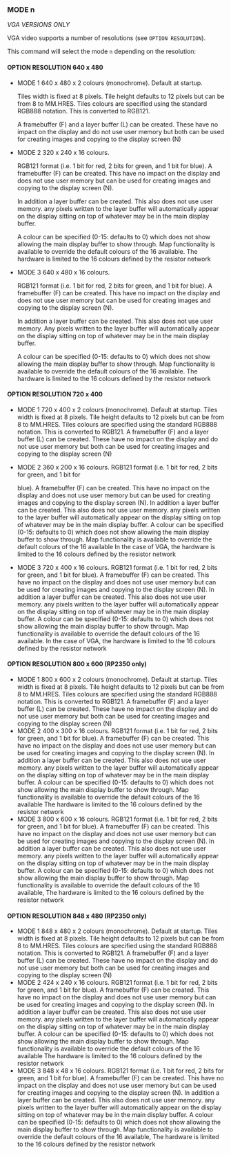 ### MODE n

*VGA VERSIONS ONLY*


VGA video supports a number of resolutions (see `OPTION RESOLUTION`).

This command will select the mode `n` depending on the resolution:

#### OPTION RESOLUTION 640 x 480

* MODE 1 640 x 480 x 2 colours (monochrome). Default at startup.
  
  Tiles width is fixed at 8 pixels. Tile height defaults to 12 pixels
  but can be from 8 to MM.HRES. Tiles colours are specified using
  the standard RGB888 notation. This is converted to RGB121. 
  
  A framebuffer (F) and a layer buffer (L) can be created. These have
  no impact on the display and do not use user memory but both
  can be used for creating images and copying to the display screen
  (N)
* MODE 2 320 x 240 x 16 colours.
  
  RGB121 format (i.e. 1 bit for red, 2 bits for green, and 1 bit for
  blue). A framebuffer (F) can be created. This have no impact on
  the display and does not use user memory but can be used for
  creating images and copying to the display screen (N).
  
  In addition a layer buffer can be created. This also does not use user
  memory. any pixels written to the layer buffer will automatically
  appear on the display sitting on top of whatever may be in the
  main display buffer.

  A colour can be specified (0-15: defaults to 0) which does not show allowing the main display buffer to show through. Map functionality is available to override the default colours of the 16 available. The hardware is limited to the 16 colours defined by the resistor network

* MODE 3 640 x 480 x 16 colours.
  
  RGB121 format (i.e. 1 bit for red, 2 bits for green, and 1 bit for
  blue). A framebuffer (F) can be created. This have no impact on
  the display and does not use user memory but can be used for
  creating images and copying to the display screen (N). 

  In addition a layer buffer can be created. This also does not use user
  memory. Any pixels written to the layer buffer will automatically
  appear on the display sitting on top of whatever may be in the
  main display buffer. 
  
  A colour can be specified (0-15: defaults to
  0) which does not show allowing the main display buffer to show
  through. Map functionality is available to override the default
  colours of the 16 available. The hardware is limited to the 16
  colours defined by the resistor network


#### OPTION RESOLUTION 720 x 400

* MODE 1 720 x 400 x 2 colours (monochrome). Default at startup.
  Tiles width is fixed at 8 pixels. Tile height defaults to 12 pixels
  but can be from 8 to MM.HRES. Tiles colours are specified using
  the standard RGB888 notation. This is converted to RGB121. A
  framebuffer (F) and a layer buffer (L) can be created. These have
  no impact on the display and do not use user memory but both
  can be used for creating images and copying to the display screen
  (N)
* MODE 2 360 x 200 x 16 colours.
  RGB121 format (i.e. 1 bit for red, 2 bits for green, and 1 bit for

  blue). A framebuffer (F) can be created. This have no impact on
  the display and does not use user memory but can be used for
  creating images and copying to the display screen (N). In
  addition a layer buffer can be created. This also does not use user
  memory. any pixels written to the layer buffer will automatically
  appear on the display sitting on top of whatever may be in the
  main display buffer. A colour can be specified (0-15: defaults to
  0) which does not show allowing the main display buffer to show
  through. Map functionality is available to override the default
  colours of the 16 available In the case of VGA, the hardware is
  limited to the 16 colours defined by the resistor network
* MODE 3 720 x 400 x 16 colours.
  RGB121 format (i.e. 1 bit for red, 2 bits for green, and 1 bit for
  blue). A framebuffer (F) can be created. This have no impact on
  the display and does not use user memory but can be used for
  creating images and copying to the display screen (N). In
  addition a layer buffer can be created. This also does not use user
  memory. any pixels written to the layer buffer will automatically
  appear on the display sitting on top of whatever may be in the
  main display buffer. A colour can be specified (0-15: defaults to
  0) which does not show allowing the main display buffer to show
  through. Map functionality is available to override the default
  colours of the 16 available. In the case of VGA, the hardware is
  limited to the 16 colours defined by the resistor network


#### OPTION RESOLUTION 800 x 600 (RP2350 only)

* MODE 1 800 x 600 x 2 colours (monochrome). Default at startup.
  Tiles width is fixed at 8 pixels. Tile height defaults to 12 pixels
  but can be from 8 to MM.HRES. Tiles colours are specified using
  the standard RGB888 notation. This is converted to RGB121. A
  framebuffer (F) and a layer buffer (L) can be created. These have
  no impact on the display and do not use user memory but both
  can be used for creating images and copying to the display screen
  (N)
* MODE 2 400 x 300 x 16 colours.
  RGB121 format (i.e. 1 bit for red, 2 bits for green, and 1 bit for
  blue). A framebuffer (F) can be created. This have no impact on
  the display and does not use user memory but can be used for
  creating images and copying to the display screen (N). In
  addition a layer buffer can be created. This also does not use user
  memory. any pixels written to the layer buffer will automatically
  appear on the display sitting on top of whatever may be in the
  main display buffer. A colour can be specified (0-15: defaults to
  0) which does not show allowing the main display buffer to show
  through. Map functionality is available to override the default
  colours of the 16 available The hardware is limited to the 16
  colours defined by the resistor network
* MODE 3 800 x 600 x 16 colours.
  RGB121 format (i.e. 1 bit for red, 2 bits for green, and 1 bit for
  blue). A framebuffer (F) can be created. This have no impact on
  the display and does not use user memory but can be used for
  creating images and copying to the display screen (N). In
  addition a layer buffer can be created. This also does not use user
  memory. any pixels written to the layer buffer will automatically
  appear on the display sitting on top of whatever may be in the
  main display buffer. A colour can be specified (0-15: defaults to
  0) which does not show allowing the main display buffer to show
  through. Map functionality is available to override the default
  colours of the 16 available, The hardware is limited to the 16
  colours defined by the resistor network


#### OPTION RESOLUTION 848 x 480 (RP2350 only)

* MODE 1 848 x 480 x 2 colours (monochrome). Default at startup.
  Tiles width is fixed at 8 pixels. Tile height defaults to 12 pixels
  but can be from 8 to MM.HRES. Tiles colours are specified using
  the standard RGB888 notation. This is converted to RGB121. A
  framebuffer (F) and a layer buffer (L) can be created. These have
  no impact on the display and do not use user memory but both
  can be used for creating images and copying to the display screen
  (N)
* MODE 2 424 x 240 x 16 colours.
  RGB121 format (i.e. 1 bit for red, 2 bits for green, and 1 bit for
  blue). A framebuffer (F) can be created. This have no impact on
  the display and does not use user memory but can be used for
  creating images and copying to the display screen (N). In
  addition a layer buffer can be created. This also does not use user
  memory. any pixels written to the layer buffer will automatically
  appear on the display sitting on top of whatever may be in the
  main display buffer. A colour can be specified (0-15: defaults to
  0) which does not show allowing the main display buffer to show
  through. Map functionality is available to override the default
  colours of the 16 available The hardware is limited to the 16
  colours defined by the resistor network
* MODE 3 848 x 48 x 16 colours.
  RGB121 format (i.e. 1 bit for red, 2 bits for green, and 1 bit for
  blue). A framebuffer (F) can be created. This have no impact on
  the display and does not use user memory but can be used for
  creating images and copying to the display screen (N). In
  addition a layer buffer can be created. This also does not use user
  memory. any pixels written to the layer buffer will automatically
  appear on the display sitting on top of whatever may be in the
  main display buffer. A colour can be specified (0-15: defaults to
  0) which does not show allowing the main display buffer to show
  through. Map functionality is available to override the default
  colours of the 16 available, The hardware is limited to the 16
  colours defined by the resistor network



